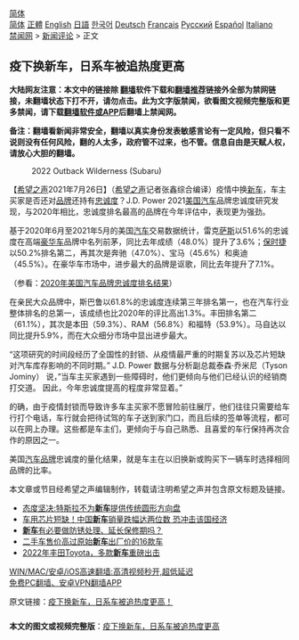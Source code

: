  <!-- 面包屑导航 --> <div class="breadcrumb"><!-- GTranslate: https://gtranslate.io/ -->  <div class="switcher notranslate">  <div class="selected">  <a href="#" onclick="return false;"> 简体</a>  </div>  <div class="option">  <a href="https://www.bannedbook.org" onclick="doGTranslate('zh-CN|zh-CN');jQuery('div.switcher div.selected a').html(jQuery(this).html());return false;" title="简体中文" class="nturl selected"> 简体</a>  <a href="https://www.bannedbook.org/zh-tw/" onclick="doGTranslate('zh-CN|zh-TW');jQuery('div.switcher div.selected a').html(jQuery(this).html());return false;" title="繁體中文" class="nturl"> 正體</a>  <a href="https://www.bannedbook.org/en/" onclick="doGTranslate('zh-CN|en');jQuery('div.switcher div.selected a').html(jQuery(this).html());return false;" title="English" class="nturl"> English</a>  <a href="https://www.bannedbook.org/ja/" onclick="doGTranslate('zh-CN|ja');jQuery('div.switcher div.selected a').html(jQuery(this).html());return false;" title="日本語" class="nturl"> 日語</a>  <a href="https://www.bannedbook.org/ko/" onclick="doGTranslate('zh-CN|ko');jQuery('div.switcher div.selected a').html(jQuery(this).html());return false;" title="한국어" class="nturl"> 한국어</a>  <a href="https://www.bannedbook.org/de/" onclick="doGTranslate('zh-CN|de');jQuery('div.switcher div.selected a').html(jQuery(this).html());return false;" title="Deutsch" class="nturl"> Deutsch</a>  <a href="https://www.bannedbook.org/fr/" onclick="doGTranslate('zh-CN|fr');jQuery('div.switcher div.selected a').html(jQuery(this).html());return false;" title="Français" class="nturl"> Français</a>  <a href="https://www.bannedbook.org/ru/" onclick="doGTranslate('zh-CN|ru');jQuery('div.switcher div.selected a').html(jQuery(this).html());return false;" title="Русский" class="nturl"> Русский</a>  <a href="https://www.bannedbook.org/es/" onclick="doGTranslate('zh-CN|es');jQuery('div.switcher div.selected a').html(jQuery(this).html());return false;" title="Español" class="nturl"> Español</a>  <a href="https://www.bannedbook.org/it/" onclick="doGTranslate('zh-CN|it');jQuery('div.switcher div.selected a').html(jQuery(this).html());return false;" title="Italiano" class="nturl"> Italiano</a>  </div>  </div>      <div class='breadcrumb-sub'><!-- Breadcrumb NavXT 6.3.0 --> <a href="https://www.bannedbook.org/" class="home">禁闻网</a> &gt; <a href="https://www.bannedbook.org/bnews/comments/" class="category">新闻评论</a> &gt; 正文</div></div><h2>疫下换新车，日系车被追热度更高</h2> <p class="notice"><b>大陆网友注意：本文中的链接除 <a href="https://github.com/bannedbook/fanqiang" >翻墙</a>软件下载和<a href="https://github.com/killgcd/justmysocks/blob/master/README.md">翻墙推荐</a>链接外全部为禁网链接，未翻墙状态下打不开，请勿点击。此为文字版禁闻，欲看图文视频完整版和更多禁闻，请下载<a href="https://github.com/bannedbook/fanqiang">翻墙软件或APP</a>后翻墙上禁闻网。</p><p>备注：翻墙看新闻非常安全，翻墙以真实身份发表敏感言论有一定风险，但只看不说则没有任何风险，翻的人太多，政府管不过来，也不管。信息自由是天赋人权，请放心大胆的翻墙。</b></p>  <div class="entry"> <figure><figcaption> 2022 Outback Wilderness (Subaru)</figcaption></figure> <p>【<span class='wp_keywordlink_affiliate'><a href="https://www.soundofhope.org" title="希望之声" target="_blank">希望之声</a></span>2021年7月26日】（<a href="https://www.bannedbook.org/bnews/tag/%e5%b8%8c%e6%9c%9b%e4%b9%8b%e5%a3%b0/" class="st_tag internal_tag" rel="tag" title="标签 希望之声 下的日志">希望之声</a>记者张鑫综合编译）疫情中换<a href="https://www.bannedbook.org/bnews/tag/%E6%96%B0%E8%BD%A6/" class="st_tag internal_tag" rel="tag" title="标签 新车 下的日志">新车</a>，车主买家是否还对<a href="https://www.bannedbook.org/bnews/tag/%E5%93%81%E7%89%8C/" class="st_tag internal_tag" rel="tag" title="标签 品牌 下的日志">品牌</a>还持有<a href="https://www.bannedbook.org/bnews/tag/%E5%BF%A0%E8%AF%9A%E5%BA%A6/" class="st_tag internal_tag" rel="tag" title="标签 忠诚度 下的日志">忠诚度</a>？J.D. Power 2021<a href="https://www.bannedbook.org/bnews/tag/%E7%BE%8E%E5%9B%BD%E6%B1%BD%E8%BD%A6/" class="st_tag internal_tag" rel="tag" title="标签 美国汽车 下的日志">美国汽车</a>品牌忠诚度研究发现，与2020年相比，忠诚度排名最高的品牌在今年评估中，表现更为强劲。</p> <p>基于2020年6月至2021年5月的美国<a href="https://www.bannedbook.org/bnews/tag/%e6%b1%bd%e8%bd%a6/" class="st_tag internal_tag" rel="tag" title="标签 汽车 下的日志">汽车</a>交易数据统计，雷克<span class='wp_keywordlink'><a href="https://www.bannedbook.org/forum5/topic42.html" title="萨斯、诚信与自救" target="_blank">萨斯</a></span>以51.6%的忠诚度在高端<a href="https://www.bannedbook.org/bnews/tag/%E8%B1%AA%E5%8D%8E%E8%BD%A6/" class="st_tag internal_tag" rel="tag" title="标签 豪华车 下的日志">豪华车</a>品牌中名列前茅，同比去年成绩（48.0%）提升了3.6%；<a href="https://www.bannedbook.org/bnews/tag/%e4%bf%9d%e6%97%b6%e6%8d%b7/" class="st_tag internal_tag" rel="tag" title="标签 保时捷 下的日志">保时捷</a>以50.2%排名第二，再其次是奔驰（47.0%）、宝马（45.6%）和奥迪（45.5%）。在豪华车市场中，进步最大的品牌是讴歌，同比去年提升了7.1%。</p>  <p>（参看：<a href="https://www.soundofhope.org/post/402889?lang=b5">2020年美国汽车品牌忠诚度排名结果</a>）</p> <p>在亲民大众品牌中，斯巴鲁以61.8%的忠诚度连续第三年排名第一，也在汽车行业整体排名的总第一，该成绩也比2020年的评比高出1.3%。丰田排名第二（61.1%），其次是本田（59.3%）、RAM（56.8%）和福特（53.9%）。马自达以同比提升5.9%，而在大众细分市场中显出进步最大。</p>  <p>“这项研究的时间段经历了全国性的封锁、从疫情最严重的时期复苏以及芯片短缺对汽车库存影响的不同时期。” J.D. Power 数据与分析副总裁泰森·乔米尼（Tyson Jominy） 说，”当车主买家遇到一些障碍时，他们更倾向与他们已经认识的经销商打交道。 因此，今年忠诚度提高的程度非常显着。”</p> <p>的确，由于疫情封锁而导致许多车主买家不愿冒险前往展厅，他们往往只需要给车行打个电话，车行就会把待试驾的车子送到家门口，而且后续的签单等流程，都可以在网上办理。这些都是车主们，更倾向于与自己熟悉、且喜爱的车行保持再次合作的原因之一。</p>  <p>美国<a href="https://www.bannedbook.org/bnews/tag/%E6%B1%BD%E8%BD%A6%E5%93%81%E7%89%8C/" class="st_tag internal_tag" rel="tag" title="标签 汽车品牌 下的日志">汽车品牌</a>忠诚度的量化结果，就是车主在以旧换新或购买下一辆车时选择相同品牌的比率。</p> <p>本文章或节目经希望之声编辑制作，转载请注明希望之声并包含原文标题及链接。 </p>  <ul class='op-related-articles' title='相关阅读'> <li><a href='https://www.bannedbook.org/bnews/lifebaike/20210725/1593976.html' target='_blank'>态度坚决:特斯拉不为<b>新车</b>提供传统圆形方向盘</a></li> <li><a href='https://www.bannedbook.org/bnews/finance/20210713/1585776.html' target='_blank'>车用芯片短缺！中国<b>新车</b>销量跌幅达两位数 恐冲击该国经济</a></li> <li><a href='https://www.bannedbook.org/bnews/comments/20210712/1585170.html' target='_blank'><b>新车</b>有必要做防锈处理、延长保修期吗？</a></li> <li><a href='https://www.bannedbook.org/bnews/lifebaike/20210704/1580283.html' target='_blank'>二手车售价高过原始<b>新车</b>出厂价的16款车</a></li> <li><a href='https://www.bannedbook.org/bnews/comments/20210704/1579891.html' target='_blank'>2022年丰田Toyota，多款<b>新车</b>重磅出击</a></li> </ul> <p class="texttj"> <a href="https://github.com/bannedbook/fanqiang/wiki/V2ray%E6%9C%BA%E5%9C%BA" target="_blank">WIN/MAC/安卓/iOS高速翻墙:高清视频秒开,超低延迟</a><br/> <a href="https://github.com/bannedbook/fanqiang/wiki/%E7%A6%81%E9%97%BB%E7%BD%91%E5%AE%89%E5%8D%93%E7%BF%BB%E5%A2%99%E6%96%B0%E9%97%BBAPP" target="_blank">免费PC翻墙、安卓VPN翻墙APP</a></p><p>原文链接：<a class="src_link"  href="https://www.soundofhope.org/post/529235" target="_blank">疫下换新车，日系车被追热度更高！</a></p><a name='sharetosocial'></a>  <div style="margin-bottom:5px;padding-bottom:5px;clear:both"> <div id="archive-pix-1" class="banner-ads"> <!-- AuctionX Display platform tag START --> <div id="26318x728x90x621x_ADSLOT2" clicktrack="%%CLICK_URL_ESC%%"></div> <!-- AuctionX Display platform tag END --> </div> <div id="archive-pix-2" class="banner-ads"> <!-- AuctionX Display platform tag START --> <div id="26315x300x250x621x_ADSLOT2" clicktrack="%%CLICK_URL_ESC%%"></div> <!-- AuctionX Display platform tag END --> </div> </div>  <div id="archive-pix-1" class="banner-ads"> <!-- AuctionX Display platform tag START --> <div id="26318x728x90x621x_ADSLOT3" clicktrack="%%CLICK_URL_ESC%%"></div> <!-- AuctionX Display platform tag END --> </div> <div><b>本文的图文或视频完整版</b>：<a href='https://www.bannedbook.org/bnews/comments/20210727/1594669.html'>疫下换新车，日系车被追热度更高</a></div>  </div><!--END ENTRY--> 